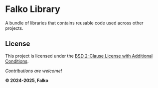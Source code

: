 # Falko Library

A bundle of libraries that contains reusable code used across other projects.

## License

This project is licensed under the
[BSD 2-Clause License with Additional Conditions](https://raw.githubusercontent.com/falko-team/common-library/25c4117d5062b013e98589bdab48c125dcf559f0/License.md).

_Contributions are welcome!_

**© 2024-2025, Falko**
